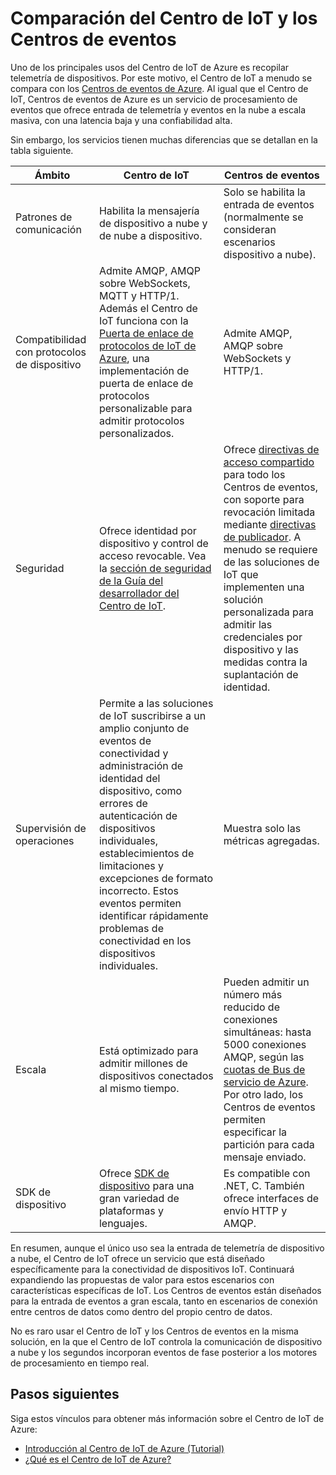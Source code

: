<properties
 pageTitle="Comparación del Centro de IoT de Azure con los Centros de eventos de Azure | Microsoft Azure"
 description="Comparación de los servicios del Centro de IoT de Azure y los servicios de centros de eventos de Azure en la que se resaltan diferencias funcionales y casos de uso."
 services="iot-hub"
 documentationCenter=""
 authors="fsautomata"
 manager="timlt"
 editor=""/>

<tags
 ms.service="iot-hub"
 ms.devlang="na"
 ms.topic="article"
 ms.tgt_pltfrm="na"
 ms.workload="na"
 ms.date="01/20/2016"
 ms.author="elioda"/>

# Comparación del Centro de IoT y los Centros de eventos

Uno de los principales usos del Centro de IoT de Azure es recopilar telemetría de dispositivos. Por este motivo, el Centro de IoT a menudo se compara con los [Centros de eventos de Azure][]. Al igual que el Centro de IoT, Centros de eventos de Azure es un servicio de procesamiento de eventos que ofrece entrada de telemetría y eventos en la nube a escala masiva, con una latencia baja y una confiabilidad alta.

Sin embargo, los servicios tienen muchas diferencias que se detallan en la tabla siguiente.

| Ámbito | Centro de IoT | Centros de eventos |
| ---- | ------- | ---------- |
| Patrones de comunicación | Habilita la mensajería de dispositivo a nube y de nube a dispositivo. | Solo se habilita la entrada de eventos (normalmente se consideran escenarios dispositivo a nube). |
| Compatibilidad con protocolos de dispositivo | Admite AMQP, AMQP sobre WebSockets, MQTT y HTTP/1. Además el Centro de IoT funciona con la [Puerta de enlace de protocolos de IoT de Azure][lnk-azure-protocol-gateway], una implementación de puerta de enlace de protocolos personalizable para admitir protocolos personalizados. | Admite AMQP, AMQP sobre WebSockets y HTTP/1. |
| Seguridad | Ofrece identidad por dispositivo y control de acceso revocable. Vea la [sección de seguridad de la Guía del desarrollador del Centro de IoT]. | Ofrece [directivas de acceso compartido][Event Hub - security] para todo los Centros de eventos, con soporte para revocación limitada mediante [directivas de publicador][Event Hub publisher policies]. A menudo se requiere de las soluciones de IoT que implementen una solución personalizada para admitir las credenciales por dispositivo y las medidas contra la suplantación de identidad. |
| Supervisión de operaciones | Permite a las soluciones de IoT suscribirse a un amplio conjunto de eventos de conectividad y administración de identidad del dispositivo, como errores de autenticación de dispositivos individuales, establecimientos de limitaciones y excepciones de formato incorrecto. Estos eventos permiten identificar rápidamente problemas de conectividad en los dispositivos individuales. | Muestra solo las métricas agregadas. |
| Escala | Está optimizado para admitir millones de dispositivos conectados al mismo tiempo. | Pueden admitir un número más reducido de conexiones simultáneas: hasta 5000 conexiones AMQP, según las [cuotas de Bus de servicio de Azure][]. Por otro lado, los Centros de eventos permiten especificar la partición para cada mensaje enviado. |
| SDK de dispositivo | Ofrece [SDK de dispositivo][Azure IoT Hub SDKs] para una gran variedad de plataformas y lenguajes. | Es compatible con .NET, C. También ofrece interfaces de envío HTTP y AMQP. |

En resumen, aunque el único uso sea la entrada de telemetría de dispositivo a nube, el Centro de IoT ofrece un servicio que está diseñado específicamente para la conectividad de dispositivos IoT. Continuará expandiendo las propuestas de valor para estos escenarios con características específicas de IoT. Los Centros de eventos están diseñados para la entrada de eventos a gran escala, tanto en escenarios de conexión entre centros de datos como dentro del propio centro de datos.

No es raro usar el Centro de IoT y los Centros de eventos en la misma solución, en la que el Centro de IoT controla la comunicación de dispositivo a nube y los segundos incorporan eventos de fase posterior a los motores de procesamiento en tiempo real.

## Pasos siguientes

Siga estos vínculos para obtener más información sobre el Centro de IoT de Azure:

- [Introducción al Centro de IoT de Azure (Tutorial)][lnk-get-started]
- [¿Qué es el Centro de IoT de Azure?][]

[Centros de eventos de Azure]: ../event-hubs/event-hubs-what-is-event-hubs.md
[sección de seguridad de la Guía del desarrollador del Centro de IoT]: iot-hub-devguide.md#security
[Event Hub - security]: ../event-hubs/event-hubs-authentication-and-security-model-overview.md
[Event Hub publisher policies]: ../event-hubs/event-hubs-overview.md#common-publisher-tasks
[cuotas de Bus de servicio de Azure]: ../service-bus/service-bus-quotas.md
[Azure IoT Hub SDKs]: https://github.com/Azure/azure-iot-sdks/blob/master/readme.md
[lnk-get-started]: iot-hub-csharp-csharp-getstarted.md
[¿Qué es el Centro de IoT de Azure?]: iot-hub-what-is-iot-hub.md
[lnk-azure-protocol-gateway]: iot-hub-protocol-gateway.md

<!---HONumber=AcomDC_0204_2016-->